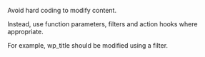Avoid hard coding to modify content. 

Instead, use function parameters, filters and action hooks where appropriate. 

For example, wp_title should be modified using a filter.
